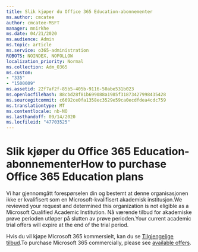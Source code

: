 ```yaml
---
title: Slik kjøper du Office 365 Education-abonnementer
ms.author: cmcatee
author: cmcatee-MSFT
manager: mnirkhe
ms.date: 04/21/2020
ms.audience: Admin
ms.topic: article
ms.service: o365-administration
ROBOTS: NOINDEX, NOFOLLOW
localization_priority: Normal
ms.collection: Adm_O365
ms.custom:
- "335"
- "1500009"
ms.assetid: 22f7af2f-85b5-405b-9116-50abe531b023
ms.openlocfilehash: 88cbd28f81b699088a1985f31873427998435428
ms.sourcegitcommit: c6692ce0fa1358ec3529e59ca0ecdfdea4cdc759
ms.translationtype: MT
ms.contentlocale: nb-NO
ms.lasthandoff: 09/14/2020
ms.locfileid: "47703525"
---
```

# <a name="how-to-purchase-office-365-education-plans"></a><span data-ttu-id="b4f50-102">Slik kjøper du Office 365 Education-abonnementer</span><span class="sxs-lookup"><span data-stu-id="b4f50-102">How to purchase Office 365 Education plans</span></span>

<span data-ttu-id="b4f50-103">Vi har gjennomgått forespørselen din og bestemt at denne organisasjonen ikke er kvalifisert som en Microsoft-kvalifisert akademisk institusjon.</span><span class="sxs-lookup"><span data-stu-id="b4f50-103">We reviewed your request and determined this organization is not eligible as a Microsoft Qualified Academic Institution.</span></span> <span data-ttu-id="b4f50-104">Nå værende tilbud for akademiske prøve perioden utløper på slutten av prøve perioden.</span><span class="sxs-lookup"><span data-stu-id="b4f50-104">Your current academic trial offers will expire at the end of the trial period.</span></span>
  
<span data-ttu-id="b4f50-105">Hvis du vil kjøpe Microsoft 365 kommersielt, kan du se [Tilgjengelige tilbud](https://go.microsoft.com/fwlink/p/?linkid=868433).</span><span class="sxs-lookup"><span data-stu-id="b4f50-105">To purchase Microsoft 365 commercially, please see [available offers](https://go.microsoft.com/fwlink/p/?linkid=868433).</span></span>  